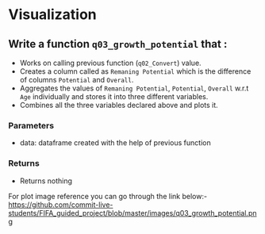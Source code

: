 # Visualization


## Write a function `q03_growth_potential` that :

- Works on calling previous function (`q02_Convert`) value.
- Creates a column called as `Remaning Potential` which is the difference of columns `Potential` and `Overall`.
- Aggregates the values of `Remaning Potential`, `Potential`, `Overall` w.r.t `Age` individually and stores it into three
different variables.
- Combines all the three variables declared above and plots it.


### Parameters
- data: dataframe created with the help of previous function

### Returns
- Returns nothing
 
 For plot image reference you can go through the link below:-
 https://github.com/commit-live-students/FIFA_guided_project/blob/master/images/q03_growth_potential.png
 
